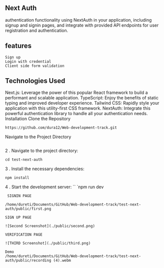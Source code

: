 ## Next Auth
  authentication functionality using NextAuth in your application, including signup and signin pages, and integrate with provided API endpoints for user registration and authentication.

## features
    Sign up
    Login with credential
    Client side form validation
## Technologies Used
Next.js: Leverage the power of this popular React framework to build a performant and scalable application.
TypeScript: Enjoy the benefits of static typing and improved developer experience.
Tailwind CSS: Rapidly style your application with this utility-first CSS framework.
NextAuth: Integrate this powerful authentication library to handle all your authentication needs.
Installation
Clone the Repository
```
https://github.com/dura12/Web-development-track.git
```
Navigate to the Project Directory
```

```
2 . Navigate to the project directory:

```
cd test-next-auth
```
3 . Install the necessary dependencies:
```
npm install
```
4 . Start the development server:
``
`npm run dev
```
 SIGNIN PAGE

/home/dureti/Documents/GitHub/Web-development-track/test-next-auth/public/first.png

SIGN UP PAGE

![Second Screenshot](./public/second.png)

VERIFICATION PAGE

![THIRD Screenshot](./public/third.png)

Demo
/home/dureti/Documents/GitHub/Web-development-track/test-next-auth/public/recording (4).webm
